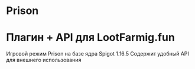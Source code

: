 # Prison

# Плагин + API для LootFarmig.fun
Игровой режим Prison на базе ядра Spigot 1.16.5
Содержит удобный API для внешнего использования
